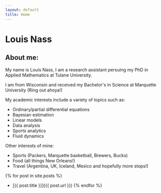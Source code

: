 ```yaml
---
layout: default
title: Home
---
```


# Louis Nass

## About me:

My name is Louis Nass, I am a research assistant persuing my PhD in Applied Mathematics at Tulane University.

I am from Wisconsin and received my Bachelor's in Science at Marquette University (Ring out ahoya!)

My academic interests include a variety of topics such as:
* Ordinary/partial differential equations
* Bayesian estimation
* Linear models
* Data analysis
* Sports analytics
* Fluid dynamics

Other interests of mine:
* Sports (Packers, Marquette basketball, Brewers, Bucks)
* Food (all things New Orleans!)
* Travel (Argentina, UK, Iceland, Mexico and hopefully more stops!)

{% for post in site.posts %}
- [{{ post.title }}]({{ post.url }})
{% endfor %}

